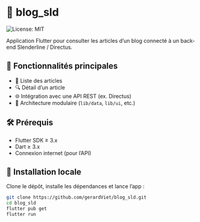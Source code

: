 # 📘 blog_sld
![License: MIT](https://img.shields.io/badge/License-MIT-blue.svg)

Application Flutter pour consulter les articles d’un blog connecté à un back-end Slenderline / Directus.

## 🚀 Fonctionnalités principales

- 📄 Liste des articles
- 🔍 Détail d’un article
- 🌐 Intégration avec une API REST (ex. Directus)
- 🧩 Architecture modulaire (`lib/data`, `lib/ui`, etc.)

## 🛠 Prérequis

- Flutter SDK ≥ 3.x
- Dart ≥ 3.x
- Connexion internet (pour l’API)

## 🧪 Installation locale

Clone le dépôt, installe les dépendances et lance l’app :

```bash
git clone https://github.com/gerardViet/blog_sld.git
cd blog_sld
flutter pub get
flutter run
